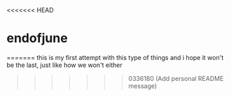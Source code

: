 <<<<<<< HEAD
# endofjune
=======
this is my first attempt with this type of things and i hope it won't be the last, just like how we won't either
>>>>>>> 0336180 (Add personal README message)
